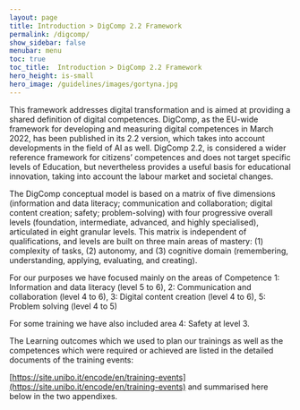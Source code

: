 ```yaml
---
layout: page
title: Introduction > DigComp 2.2 Framework
permalink: /digcomp/
show_sidebar: false
menubar: menu
toc: true
toc_title:  Introduction > DigComp 2.2 Framework
hero_height: is-small
hero_image: /guidelines/images/gortyna.jpg
---
```


This framework addresses digital transformation and is aimed at
providing a shared definition of digital competences. DigComp, as the
EU-wide framework for developing and measuring digital competences in
March 2022, has been published in its 2.2 version, which takes into
account developments in the field of AI as well. DigComp 2.2, is
considered a wider reference framework for citizens’ competences and
does not target specific levels of Education, but nevertheless provides
a useful basis for educational innovation, taking into account the
labour market and societal changes.

The DigComp conceptual model is based on a matrix of five dimensions
(information and data literacy; communication and collaboration; digital
content creation; safety; problem-solving) with four progressive overall
levels (foundation, intermediate, advanced, and highly specialised),
articulated in eight granular levels. This matrix is independent of
qualifications, and levels are built on three main areas of mastery: (1)
complexity of tasks, (2) autonomy, and (3) cognitive domain
(remembering, understanding, applying, evaluating, and creating).

For our purposes we have focused mainly on the areas of Competence 1:
Information and data literacy (level 5 to 6), 2: Communication and
collaboration (level 4 to 6), 3: Digital content creation (level 4 to
6), 5: Problem solving (level 4 to 5)

For some training we have also included area 4: Safety at level 3.

The Learning outcomes which we used to plan our trainings as well as the
competences which were required or achieved are listed in the detailed
documents of the training events:

[https://site.unibo.it/encode/en/training-events](https://site.unibo.it/encode/en/training-events)
and summarised here below in the two appendixes.